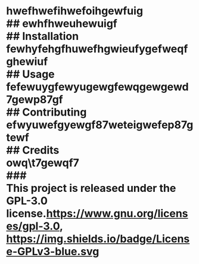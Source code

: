 # hwefhwefihwefoihgewfuig <br>## ewhfhweuhewuigf<br> ## Installation <br>fewhyfehgfhuwefhgwieufygefweqfghewiuf<br> ## Usage <br>fefewuygfewyugewgfewqgewgewd7gewp87gf<br> ## Contributing <br>efwyuwefgyewgf87weteigwefep87gtewf<br> ## Credits <br>owq\t7gewqf7<br>### <br>This project is released under the GPL-3.0 license.https://www.gnu.org/licenses/gpl-3.0, https://img.shields.io/badge/License-GPLv3-blue.svg
